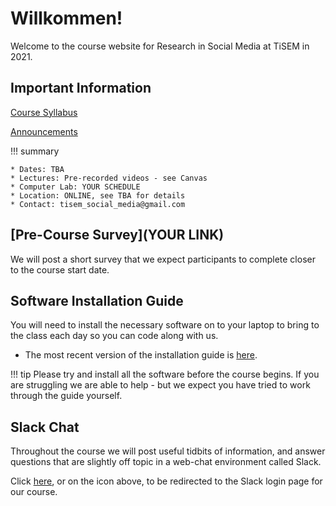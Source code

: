 # Willkommen!

Welcome to the course website for Research in Social Media at TiSEM in 2021.

## Important Information

[Course Syllabus](assets/syllabus.pdf)

[Announcements](./announcements)


!!! summary

    * Dates: TBA
    * Lectures: Pre-recorded videos - see Canvas
    * Computer Lab: YOUR SCHEDULE
    * Location: ONLINE, see TBA for details
    * Contact: tisem_social_media@gmail.com

## [Pre-Course Survey](YOUR LINK)

We will post a short survey that we expect participants to complete closer to the course start date.
<!-- Please fill out the pre-course survey before the course begins. -->

<!-- [![](https://img.icons8.com/cotton/64/000000/survey.png){: style="width:38px"}](https://forms.gle/5bB3ncpmkNwfQ34F7) [Pre-Course Survey](https://forms.gle/5bB3ncpmkNwfQ34F7) -->

## Software Installation Guide

You will need to install the necessary software on to your laptop to bring to the class each day so you can code along with us.

*   The most recent version of the installation guide is [here](XXX).


!!! tip
    Please try and install all the software before the course begins.
    If you are struggling we are able to help - but we expect you have tried to work through the guide yourself.


## Slack Chat

Throughout the course we will post useful tidbits of information, and answer questions that are slightly off topic in a web-chat environment called Slack.

Click [here](), or on the icon above, to be redirected to the Slack login page for our course.

